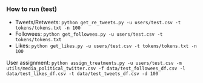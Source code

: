 ### How to run (test)

- Tweets/Retweets: ```python get_re_tweets.py -u users/test.csv -t tokens/tokens.txt -n 100```
- Followees: ```python get_followees.py -u users/test.csv -t tokens/tokens.txt```
- Likes: ```python get_likes.py -u users/test.csv -t tokens/tokens.txt -n 100```

User assignment:
```python assign_treatments.py -u users/test.csv -m utils/media_political_twitter.csv -f data/test_followees_df.csv -l data/test_likes_df.csv -t data/test_tweets_df.csv -d 100```
